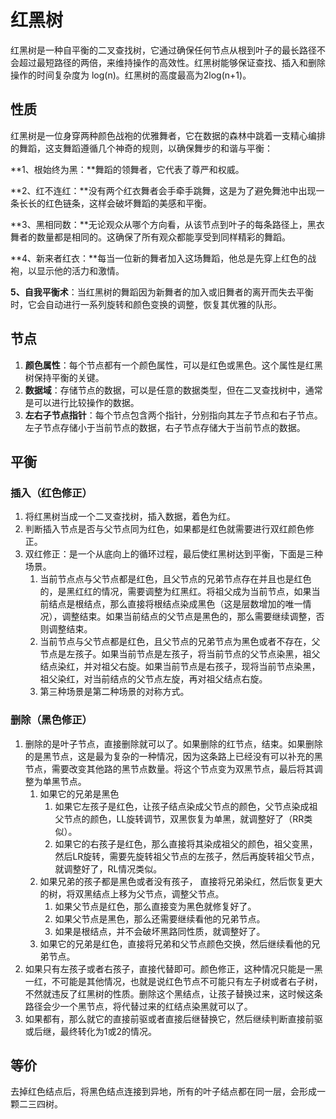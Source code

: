 # 红黑树

红黑树是一种自平衡的二叉查找树，它通过确保任何节点从根到叶子的最长路径不会超过最短路径的两倍，来维持操作的高效性。红黑树能够保证查找、插入和删除操作的时间复杂度为 log(n)。红黑树的高度最高为2log(n+1)。	





## 性质

红黑树是一位身穿两种颜色战袍的优雅舞者，它在数据的森林中跳着一支精心编排的舞蹈，这支舞蹈遵循几个神奇的规则，以确保舞步的和谐与平衡：

**1、根始终为黑：**舞蹈的领舞者，它代表了尊严和权威。

**2、红不连红：**没有两个红衣舞者会手牵手跳舞，这是为了避免舞池中出现一条长长的红色链条，这样会破坏舞蹈的美感和平衡。

**3、黑相同数：**无论观众从哪个方向看，从该节点到叶子的每条路径上，黑衣舞者的数量都是相同的。这确保了所有观众都能享受到同样精彩的舞蹈。

**4、新来者红衣：**每当一位新的舞者加入这场舞蹈，他总是先穿上红色的战袍，以显示他的活力和激情。

**5、自我平衡术**：当红黑树的舞蹈因为新舞者的加入或旧舞者的离开而失去平衡时，它会自动进行一系列旋转和颜色变换的调整，恢复其优雅的队形。





## 节点

1. **颜色属性**：每个节点都有一个颜色属性，可以是红色或黑色。这个属性是红黑树保持平衡的关键。
2. **数据域**：存储节点的数据，可以是任意的数据类型，但在二叉查找树中，通常是可以进行比较操作的数据。
3. **左右子节点指针**：每个节点包含两个指针，分别指向其左子节点和右子节点。左子节点存储小于当前节点的数据，右子节点存储大于当前节点的数据。





## 平衡

### 插入（红色修正）

1. 将红黑树当成一个二叉查找树，插入数据，着色为红。
2. 判断插入节点是否与父节点同为红色，如果都是红色就需要进行双红颜色修正。
3. 双红修正：是一个从底向上的循环过程，最后使红黑树达到平衡，下面是三种场景。
   1. 当前节点点与父节点都是红色，且父节点的兄弟节点存在并且也是红色的，是黑红红的情况，需要调整为红黑红。将祖父成为当前节点，如果当前结点是根结点，那么直接将根结点染成黑色（这是层数增加的唯一情况），调整结束。如果当前结点的父节点是黑色的，那么需要继续调整，否则调整结束。
   2. 当前节点与父节点都是红色，且父节点的兄弟节点为黑色或者不存在，父节点是左孩子。如果当前节点是左孩子，将当前节点的父节点染黑，祖父结点染红，并对祖父右旋。如果当前节点是右孩子，现将当前节点染黑，祖父染红，对当前结点的父节点左旋，再对祖父结点右旋。
   3. 第三种场景是第二种场景的对称方式。



### 删除（黑色修正）

1. 删除的是叶子节点，直接删除就可以了。如果删除的红节点，结束。如果删除的是黑节点，这是最为复杂的一种情况，因为这条路上已经没有可以补充的黑节点，需要改变其他路的黑节点数量。将这个节点变为双黑节点，最后将其调整为单黑节点。
   1. 如果它的兄弟是黑色
      1. 如果它左孩子是红色，让孩子结点染成父节点的颜色，父节点染成祖父节点的颜色，LL旋转调节，双黑恢复为单黑，就调整好了（RR类似）。
      2. 如果它的右孩子是红色，那么直接将其染成祖父的颜色，祖父变黑，然后LR旋转，需要先旋转祖父节点的左孩子，然后再旋转祖父节点，就调整好了，RL情况类似。
   2. 如果兄弟的孩子都是黑色或者没有孩子， 直接将兄弟染红，然后恢复更大的树，将双黑结点上移为父节点，调整父节点。
      1. 如果父节点是红色，那么直接变为黑色就修复好了。
      2. 如果父节点是黑色，那么还需要继续看他的兄弟节点。
      3. 如果是根结点，并不会破坏黑路同性质，就调整好了。 
   3. 如果它的兄弟是红色，直接将兄弟和父节点颜色交换，然后继续看他的兄弟节点。
2. 如果只有左孩子或者右孩子，直接代替即可。颜色修正，这种情况只能是一黑一红，不可能是其他情况，也就是说红色节点不可能只有左子树或者右子树，不然就违反了红黑树的性质。删除这个黑结点，让孩子替换过来，这时候这条路径会少一个黑节点，将代替过来的红结点染黑就可以了。
3. 如果都有，那么就它的直接前驱或者直接后继替换它，然后继续判断直接前驱或后继，最终转化为1或2的情况。







## 等价

去掉红色结点后，将黑色结点连接到异地，所有的叶子结点都在同一层，会形成一颗二三四树。